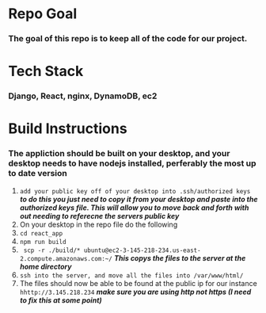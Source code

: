 # Repo Goal 
### The goal of this repo is to keep all of the code for our project. 
# Tech Stack 
### Django, React, nginx, DynamoDB, ec2
# Build Instructions
### The appliction should be built on your desktop, and your desktop needs to have nodejs installed, perferably the most up to date version
1. `add your public key off of your desktop into .ssh/authorized keys` ***to do this you just need to copy it from your desktop and paste into the authorized keys file. This will allow you to move back and forth with out needing to referecne the servers public key***
1. On your desktop in the repo file do the following
1. `cd react_app` 
1. `npm run build` 
1. ` scp -r ./build/* ubuntu@ec2-3-145-218-234.us-east-2.compute.amazonaws.com:~/` ***This copys the files to the server at the home directory***
1. `ssh into the server, and move all the files into /var/www/html/`
1. The files should now be able to be found at the public ip for our instance `hhttp://3.145.218.234` ***make sure you are using http not https (I need to fix this at some point)***

